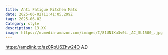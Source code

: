 ```yaml
---
title: Anti Fatigue Kitchen Mats
date: 2025-06-02T11:41:05.299Z
tags: 2025-06-02
Category: style
description: 13.XX
image: https://m.media-amazon.com/images/I/81UN1Xu3v0L._AC_SL1500_.jpg
---
```

https://amzlink.to/az0RpU6Zhw24O       AD
